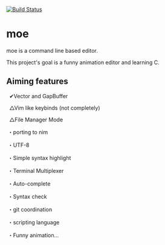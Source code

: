[![Build Status](https://travis-ci.org/fox0430/moe.svg?branch=port-to-nim)](https://travis-ci.org/fox0430/moe)

moe
===

moe is a command line based editor.

This project's goal is a funny animation editor and learning C.

## Aiming features ##

   ✔Vector and GapBuffer

   △Vim like keybinds (not completely)

   △File Manager Mode
  
  ・porting to nim

  ・UTF-8

  ・Simple syntax highlight

  ・Terminal Multiplexer
  
  ・Auto-complete

  ・Syntax check

  ・git coordination

  ・scripting language
  
  ・Funny animation...
